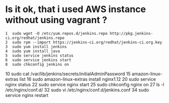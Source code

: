 # Is it ok, that i used AWS instance without using vagrant ?

    1  sudo wget -O /etc/yum.repos.d/jenkins.repo http://pkg.jenkins-ci.org/redhat/jenkins.repo
    2  sudo rpm --import https://jenkins-ci.org/redhat/jenkins-ci.org.key
    3  sudo yum install jenkins
    4  sudo yum install java
    5  sudo service jenkins status
    6  sudo service jenkins start
    8  sudo chkconfig jenkins on
   10  sudo cat /var/lib/jenkins/secrets/initialAdminPassword
   15  amazon-linux-extras list
   16  sudo amazon-linux-extras install nginx1.12
   20  sudo service nginx status
   22  sudo service nginx start
   25  sudo chkconfig nginx on
   27  ls -l /etc/nginx/conf.d/
   32  sudo vi /etc/nginx/conf.d/jenkins.conf
   34  sudo service nginx restart

